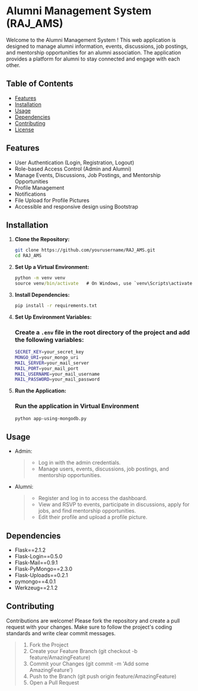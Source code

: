 # Alumni Management System (RAJ_AMS)

Welcome to the Alumni Management System ! This web application is designed to manage alumni information, events, discussions, job postings, and mentorship opportunities for an alumni association. The application provides a platform for alumni to stay connected and engage with each other.

## Table of Contents

- [Features](#features)
- [Installation](#installation)
- [Usage](#usage)
- [Dependencies](#dependencies)
- [Contributing](#contributing)
- [License](#license)

## Features

- User Authentication (Login, Registration, Logout)
- Role-based Access Control (Admin and Alumni)
- Manage Events, Discussions, Job Postings, and Mentorship Opportunities
- Profile Management
- Notifications
- File Upload for Profile Pictures
- Accessible and responsive design using Bootstrap

## Installation

1. **Clone the Repository:**

   ```bash
   git clone https://github.com/yourusername/RAJ_AMS.git
   cd RAJ_AMS

2. **Set Up a Virtual Environment:**
    ```cmd
    python -m venv venv
    source venv/bin/activate   # On Windows, use `venv\Scripts\activate`

3. **Install Dependencies:**
    ```bash
    pip install -r requirements.txt

4. **Set Up Environment Variables:**

    ### Create a `.env` file in the root directory of the project and add the following variables:

    ```bash
    SECRET_KEY=your_secret_key
    MONGO_URI=your_mongo_uri
    MAIL_SERVER=your_mail_server
    MAIL_PORT=your_mail_port
    MAIL_USERNAME=your_mail_username
    MAIL_PASSWORD=your_mail_password

5. **Run the Application:**

    ### Run the application in Virtual Environment 

    ```bash
    python app-using-mongodb.py

## Usage

- Admin:

    > - Log in with the admin credentials.
    > - Manage users, events, discussions, job postings, and mentorship opportunities.

- Alumni:

    > - Register and log in to access the dashboard.
    > - View and RSVP to events, participate in discussions, apply for jobs, and find mentorship opportunities.
    > - Edit their profile and upload a profile picture.

## Dependencies

- Flask==2.1.2
- Flask-Login==0.5.0
- Flask-Mail==0.9.1
- Flask-PyMongo==2.3.0
- Flask-Uploads==0.2.1
- pymongo==4.0.1
- Werkzeug==2.1.2

## Contributing

Contributions are welcome! Please fork the repository and create a pull request with your changes. Make sure to follow the project's coding standards and write clear commit messages.

> 1. Fork the Project
> 2. Create your Feature Branch (git checkout -b feature/AmazingFeature)
> 3. Commit your Changes (git commit -m 'Add some AmazingFeature')
> 4. Push to the Branch (git push origin feature/AmazingFeature)
> 5. Open a Pull Request